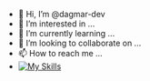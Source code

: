 - 👋 Hi, I’m @dagmar-dev
- 👀 I’m interested in ...
- 🌱 I’m currently learning ...
- 💞️ I’m looking to collaborate on ...
- 📫 How to reach me ...
- [![My Skills](https://skillicons.dev/icons?i=js,html,css,react,express,nodejs)](https://skillicons.dev)

<!---
dagmar-dev/dagmar-dev is a ✨ special ✨ repository because its `README.md` (this file) appears on your GitHub profile.
You can click the Preview link to take a look at your changes.
--->

